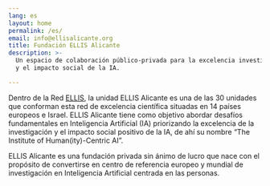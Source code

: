 ```yaml
---
lang: es
layout: home
permalink: /es/
email: info@ellisalicante.org
title: Fundación ELLIS Alicante
description: >- 
  Un espacio de colaboración público-privada para la excelencia investigadora 
  y el impacto social de la IA.

---
```


Dentro de la Red [ELLIS](https://ellis.eu), la unidad ELLIS Alicante es una de las 30 unidades que conforman esta red de excelencia científica situadas en 14 países europeos e Israel. ELLIS Alicante tiene como objetivo abordar desafíos fundamentales en Inteligencia Artificial (IA) priorizando la excelencia de la investigación y el impacto social positivo de la IA, de ahí su nombre “The Institute of Human(ity)-Centric AI”.

ELLIS Alicante es una fundación privada sin ánimo de lucro que nace con el propósito de convertirse en centro de referencia europeo y mundial de investigación en Inteligencia Artificial centrada en las personas.

